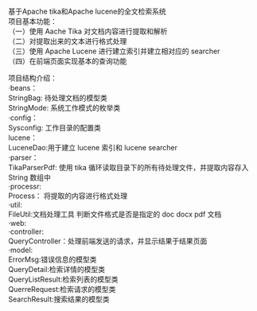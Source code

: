 # 
基于Apache tika和Apache lucene的全文检索系统  
  项目基本功能：  
（一）使用 Aache Tika 对文档内容进行提取和解析  
（二）对提取出来的文本进行格式处理  
（三）使用 Apache Lucene 进行建立索引并建立相对应的 searcher  
（四）在前端页面实现基本的查询功能  


  项目结构介绍：    
·beans：  
StringBag: 待处理文档的模型类  
StringMode: 系统工作模式的枚举类  
·config：  
Sysconfig: 工作目录的配置类  
lucene：  
LuceneDao:用于建立 lucene 索引和 lucene searcher  
·parser：  
TikaParserPdf: 使用 tika 循环读取目录下的所有待处理文件，并提取内容存入String 数组中  
·processr:  
Process： 将提取的内容进行格式处理  
·util:  
FileUtil:文档处理工具 判断文件格式是否是指定的 doc docx pdf 文档  
·web:  
·controller:  
QueryController：处理前端发送的请求，并显示结果于结果页面  
·model:  
ErrorMsg:错误信息的模型类  
QueryDetail:检索详情的模型类  
QueryListResult:检索列表的模型类  
QuerreRequest:检索请求的模型类  
SearchResult:搜索结果的模型类  
